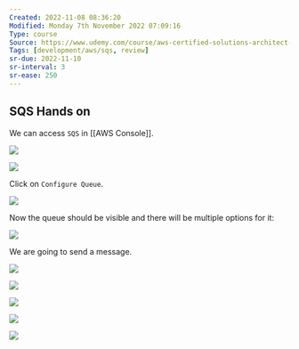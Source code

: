 ```yaml
---
Created: 2022-11-08 08:36:20
Modified: Monday 7th November 2022 07:09:16
Type: course
Source: https://www.udemy.com/course/aws-certified-solutions-architect-associate-saa-c01/?xref=E0Aed11STH4LPUQvCz0GJFABTmM=
Tags: [development/aws/sqs, review]
sr-due: 2022-11-10
sr-interval: 3
sr-ease: 250
---
```


## SQS Hands on

We can access `SQS` in [[AWS Console]].

![](2019-12-31-10-11-39.png)

![](2019-12-31-10-12-39.png)

Click on `Configure Queue`.

![](2019-12-31-10-14-32.png)

Now the queue should be visible and there will be multiple options for it:

![](2019-12-31-10-15-51.png)

We are going to send a message.

![](2019-12-31-10-16-32.png)

![](2019-12-31-10-16-59.png)

![](2019-12-31-10-17-41.png)

![](2019-12-31-10-18-14.png)

![](2019-12-31-10-19-35.png)